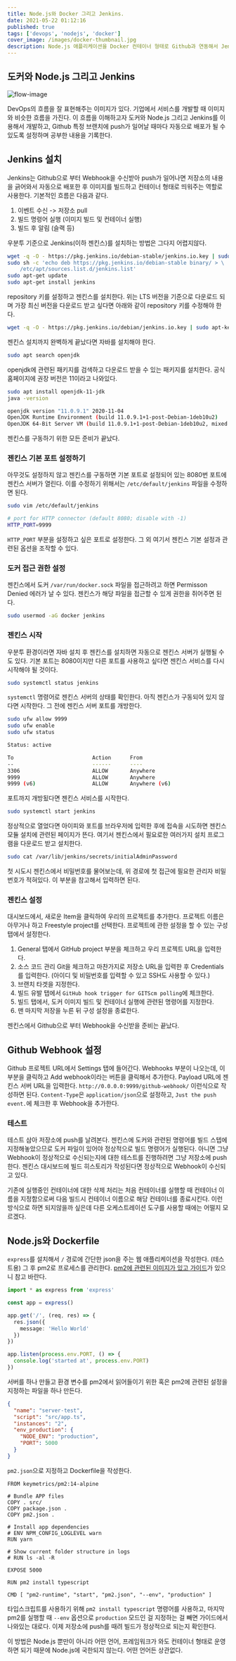 ```yaml
---
title: Node.js와 Docker 그리고 Jenkins.
date: 2021-05-22 01:12:16
published: true
tags: ['devops', 'nodejs', 'docker']
cover_image: /images/docker-thumbnail.jpg
description: Node.js 애플리케이션을 Docker 컨테이너 형태로 Github과 연동해서 Jenkins로 자동 빌드하기
---
```


## 도커와 Node.js 그리고 Jenkins

![flow-image](/images/atlassian-marketplace.png)

DevOps의 흐름을 잘 표현해주는 이미지가 있다. 기업에서 서비스를 개발할 때 이미지와 비슷한 흐름을 가진다. 이 흐름을 이해하고자 도커와 Node.js 그리고 Jenkins를 이용해서 개발하고, Github 특정 브랜치에 push가 일어날 때마다 자동으로 배포가 될 수 있도록 설정하며 공부한 내용을 기록한다.

## Jenkins 설치

Jenkins는 Github으로 부터 Webhook을 수신받아 push가 일어나면 저장소의 내용을 긁어와서 자동으로 배포한 후 이미지를 빌드하고 컨테이너 형태로 띄워주는 역할로 사용한다. 기본적인 흐름은 다음과 같다.

1. 이벤트 수신 -> 저장소 pull
2. 빌드 명령어 실행 (이미지 빌드 및 컨테이너 실행)
3. 빌드 후 알림 (슬랙 등)

우분투 기준으로 Jenkins(이하 젠킨스)를 설치하는 방법은 그다지 어렵지않다.

```sh
wget -q -O - https://pkg.jenkins.io/debian-stable/jenkins.io.key | sudo apt-key add -
sudo sh -c 'echo deb https://pkg.jenkins.io/debian-stable binary/ > \
    /etc/apt/sources.list.d/jenkins.list'
sudo apt-get update
sudo apt-get install jenkins
```

repository 키를 설정하고 젠킨스를 설치한다. 위는 LTS 버전을 기준으로 다운로드 되며 가장 최신 버전을 다운로드 받고 싶다면 아래와 같이 repository 키를 수정해야 한다.

```sh
wget -q -O - https://pkg.jenkins.io/debian/jenkins.io.key | sudo apt-key add -
```

젠킨스 설치까지 완벽하게 끝났다면 자바를 설치해야 한다.

```sh
sudo apt search openjdk
```

openjdk에 관련된 패키지를 검색하고 다운로드 받을 수 있는 패키지를 설치한다. 공식 홈페이지에 권장 버전은 11이라고 나와있다.

```sh
sudo apt install openjdk-11-jdk
java -version

openjdk version "11.0.9.1" 2020-11-04
OpenJDK Runtime Environment (build 11.0.9.1+1-post-Debian-1deb10u2)
OpenJDK 64-Bit Server VM (build 11.0.9.1+1-post-Debian-1deb10u2, mixed mode, sharing)
```

젠킨스를 구동하기 위한 모든 준비가 끝났다.

### 젠킨스 기본 포트 설정하기

아무것도 설정하지 않고 젠킨스를 구동하면 기본 포트로 설정되어 있는 8080번 포트에 젠킨스 서버가 열린다. 이를 수정하기 위해서는 `/etc/default/jenkins` 파일을 수정하면 된다.

```sh
sudo vim /etc/default/jenkins

# port for HTTP connector (default 8080; disable with -1)
HTTP_PORT=9999
```

`HTTP_PORT` 부분을 설정하고 싶은 포트로 설정한다. 그 외 여기서 젠킨스 기본 설정과 관련된 옵션을 조작할 수 있다.

### 도커 접근 권한 설정

젠킨스에서 도커 `/var/run/docker.sock` 파일을 접근하려고 하면 Permisson Denied 에러가 날 수 있다. 젠킨스가 해당 파일을 접근할 수 있게 권한을 쥐어주면 된다.

```sh
sudo usermod -aG docker jenkins
```

### 젠킨스 시작

우분투 환경이라면 자바 설치 후 젠킨스를 설치하면 자동으로 젠킨스 서버가 실행될 수도 있다. 기본 포트는 8080이지만 다른 포트를 사용하고 싶다면 젠킨스 서비스를 다시 시작해야 될 것이다.

```sh
sudo systemctl status jenkins
```

`systemctl` 명령어로 젠킨스 서버의 상태를 확인한다. 아직 젠킨스가 구동되어 있지 않다면 시작한다. 그 전에 젠킨스 서버 포트를 개방한다.

```bash
sudo ufw allow 9999
sudo ufw enable
sudo ufw status

Status: active

To                         Action      From
--                         ------      ----
3306                       ALLOW       Anywhere
9999                       ALLOW       Anywhere
9999 (v6)                  ALLOW       Anywhere (v6)
```

포트까지 개방됬다면 젠킨스 서비스를 시작한다.

```sh
sudo systemctl start jenkins
```

정상적으로 열었다면 아이피와 포트를 브라우저에 입력한 후에 접속을 시도하면 젠킨스 모듈 설치에 관련된 페이지가 뜬다. 여기서 젠킨스에서 필요로한 여러가지 설치 프로그램을 다운로드 받고 설치한다.

```sh
sudo cat /var/lib/jenkins/secrets/initialAdminPassword
```

첫 시도시 젠킨스에서 비밀번호를 물어보는데, 위 경로에 첫 접근에 필요한 관리자 비밀번호가 적혀있다. 이 부분을 참고해서 입력하면 된다.

### 젠킨스 설정

대시보드에서, 새로운 Item을 클릭하여 우리의 프로젝트를 추가한다. 프로젝트 이름은 아무거나 하고 Freestyle project를 선택한다. 프로젝트에 관한 설정을 할 수 있는 구성탭에서 설정한다.

1. General 탭에서 GitHub project 부분을 체크하고 우리 프로젝트 URL을 입력한다.
2. 소스 코드 관리 Git을 체크하고 마찬가지로 저장소 URL을 입력한 후 Credentials를 입력한다. (아이디 및 비밀번호를 입력할 수 있고 SSH도 사용할 수 있다.)
3. 브랜치 타겟을 지정한다.
4. 빌드 유발 탭에서 `GitHub hook trigger for GITScm polling`에 체크한다.
5. 빌드 탭에서, 도커 이미지 빌드 및 컨테이너 실행에 관련된 명령어를 지정한다.
6. 맨 마지막 저장을 누른 뒤 구성 설정을 종료한다.

젠킨스에서 Github으로 부터 Webhook을 수신받을 준비는 끝났다.

## Github Webhook 설정

Github 프로젝트 URL에서 Settings 탭에 들어간다. Webhooks 부분이 나오는데, 이 부분을 클릭하고 Add webhook이라는 버튼을 클릭해서 추가한다. Payload URL에 젠킨스 서버 URL을 입력한다. `http://0.0.0.0:9999/github-webhook/` 이런식으로 작성하면 된다. `Content-Type`은 `application/json`으로 설정하고, `Just the push event.`에 체크한 후 Webhook을 추가한다.

### 테스트

테스트 삼아 저장소에 push를 날려본다. 젠킨스에 도커와 관련된 명령어를 빌드 스텝에 지정해놓았으므로 도커 파일이 있어야 정상적으로 빌드 명령어가 실행된다. 아니면 그냥 Webhook이 정상적으로 수신되는지에 대한 테스트를 진행하려면 그냥 저장소에 push한다. 젠킨스 대시보드에 빌드 히스토리가 작성된다면 정상적으로 Webhook이 수신되고 있다.

기존에 실행중인 컨테이너에 대한 삭제 처리는 처음 컨테이너를 실행할 때 컨테이너 이름을 지정함으로써 다음 빌드시 컨테이너 이름으로 해당 컨테이너를 종료시킨다. 이런 방식으로 하면 되지않을까 싶은데 다른 오케스트레이션 도구를 사용할 때에는 어떨지 모르겠다.

## Node.js와 Dockerfile

`express`를 설치해서 `/` 경로에 간단한 json을 주는 웹 애플리케이션을 작성한다. (테스트용) 그 후 pm2로 프로세스를 관리한다. [pm2에 관련된 이미지가 있고 가이드](https://hub.docker.com/r/keymetrics/pm2)가 있으니 참고 바란다.

```ts
import * as express from 'express'

const app = express()

app.get('/', (req, res) => {
  res.json({
    message: 'Hello World'
  })
})

app.listen(process.env.PORT, () => {
  console.log('started at', process.env.PORT)
})
```

서버를 하나 만들고 환경 변수를 pm2에서 읽어들이기 위한 혹은 pm2에 관련된 설정을 지정하는 파일을 하나 만든다.

```json
{
  "name": "server-test",
  "script": "src/app.ts",
  "instances": "2",
  "env_production": {
    "NODE_ENV": "production",
    "PORT": 5000
  }
}
```

`pm2.json`으로 지정하고 Dockerfile을 작성한다.

```docker
FROM keymetrics/pm2:14-alpine

# Bundle APP files
COPY . src/
COPY package.json .
COPY pm2.json .

# Install app dependencies
# ENV NPM_CONFIG_LOGLEVEL warn
RUN yarn

# Show current folder structure in logs
# RUN ls -al -R

EXPOSE 5000

RUN pm2 install typescript

CMD [ "pm2-runtime", "start", "pm2.json", "--env", "production" ]
```

타입스크립트를 사용하기 위해 `pm2 install typescript` 명령어를 사용하고, 마지막 pm2를 실행할 때 `--env` 옵션으로 `production` 모드인 걸 지정하는 걸 빼면 가이드에서 나와있는 대로다. 이제 저장소에 push를 때려 빌드가 정상적으로 되는지 확인한다.

이 방법은 Node.js 뿐만이 아니라 어떤 언어, 프레임워크가 와도 컨테이너 형태로 운영하면 되기 때문에 Node.js에 국한되지 않는다. 어떤 언어든 상관없다.
